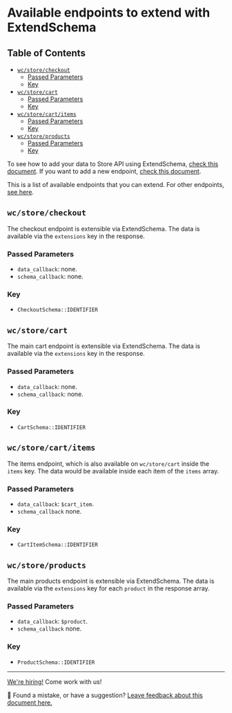 # Available endpoints to extend with ExtendSchema <!-- omit in toc -->

## Table of Contents <!-- omit in toc -->

- [`wc/store/checkout`](#wcstorecheckout)
  - [Passed Parameters](#passed-parameters)
  - [Key](#key)
- [`wc/store/cart`](#wcstorecart)
  - [Passed Parameters](#passed-parameters-1)
  - [Key](#key-1)
- [`wc/store/cart/items`](#wcstorecartitems)
  - [Passed Parameters](#passed-parameters-2)
  - [Key](#key-2)
- [`wc/store/products`](#wcstoreproducts)
  - [Passed Parameters](#passed-parameters-3)
  - [Key](#key-3)

To see how to add your data to Store API using ExtendSchema, [check this document](./extend-rest-api-add-data.md). If you want to add a new endpoint, [check this document](./extend-rest-api-new-endpoint.md).

This is a list of available endpoints that you can extend. For other endpoints, [see here](./../../../../src/StoreApi/README.md).

## `wc/store/checkout`

The checkout endpoint is extensible via ExtendSchema. The data is available via the `extensions` key in the response.

### Passed Parameters

-   `data_callback`: none.
-   `schema_callback`: none.

### Key

-   `CheckoutSchema::IDENTIFIER`

## `wc/store/cart`

The main cart endpoint is extensible via ExtendSchema. The data is available via the `extensions` key in the response.

### Passed Parameters

-   `data_callback`: none.
-   `schema_callback`: none.

### Key

-   `CartSchema::IDENTIFIER`

## `wc/store/cart/items`

The items endpoint, which is also available on `wc/store/cart` inside the `items` key. The data would be available inside each item of the `items` array.

### Passed Parameters

-   `data_callback`: `$cart_item`.
-   `schema_callback` none.

### Key

-   `CartItemSchema::IDENTIFIER`

## `wc/store/products`

The main products endpoint is extensible via ExtendSchema. The data is available via the `extensions` key for each `product` in the response array.

### Passed Parameters

-   `data_callback`: `$product`.
-   `schema_callback` none.

### Key

-   `ProductSchema::IDENTIFIER`

<!-- FEEDBACK -->

---

[We're hiring!](https://woocommerce.com/careers/) Come work with us!

🐞 Found a mistake, or have a suggestion? [Leave feedback about this document here.](https://github.com/woocommerce/woocommerce-blocks/issues/new?assignees=&labels=type%3A+documentation&template=--doc-feedback.md&title=Feedback%20on%20./docs/third-party-developers/extensibility/rest-api/available-endpoints-to-extend.md)

<!-- /FEEDBACK -->
